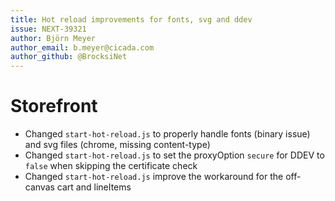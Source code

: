 ```yaml
---
title: Hot reload improvements for fonts, svg and ddev
issue: NEXT-39321
author: Björn Meyer
author_email: b.meyer@cicada.com
author_github: @BrocksiNet
---
```

# Storefront
* Changed `start-hot-reload.js` to properly handle fonts (binary issue) and svg files (chrome, missing content-type)
* Changed `start-hot-reload.js` to set the proxyOption `secure` for DDEV to `false` when skipping the certificate check
* Changed `start-hot-reload.js` improve the workaround for the off-canvas cart and lineItems 
